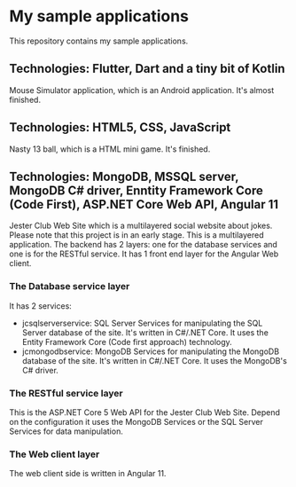 # My sample applications
This repository contains my sample applications.

## Technologies: Flutter, Dart and a tiny bit of Kotlin
Mouse Simulator application, which is an Android application. It's almost finished.

## Technologies: HTML5, CSS, JavaScript
Nasty 13 ball, which is a HTML mini game. It's finished.

## Technologies: MongoDB, MSSQL server, MongoDB C# driver, Enntity Framework Core (Code First), ASP.NET Core Web API, Angular 11
Jester Club Web Site which is a multilayered social website about jokes. Please note that this project is in an early stage.
This is a multilayered application. The backend has 2 layers: one for the database services and one is for the RESTful service. It has 1 front end layer for the Angular Web client.

### The Database service layer
It has 2 services:
- jcsqlserverservice: SQL Server Services for manipulating the SQL Server database of the site. It's written in C#/.NET Core. It uses the Entity Framework Core (Code first approach) technology.
- jcmongodbservice: MongoDB Services  for manipulating the MongoDB database of the site. It's written in C#/.NET Core. It uses the MongoDB's C# driver.

### The RESTful service layer
This is the ASP.NET Core 5 Web API for the Jester Club Web Site. Depend on the configuration it uses the MongoDB Services or the SQL Server Services for data manipulation.

### The Web client layer
The web client side is written in Angular 11. 
